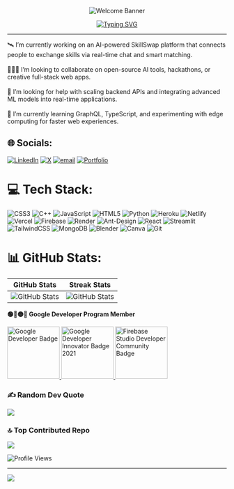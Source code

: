 <!-- Top waving banner -->
<p align="center">
  <img src="https://capsule-render.vercel.app/api?type=waving&color=0E75B6&height=200&section=header&text=Welcome%20to%20My%20Profile&fontSize=70&fontColor=fff&animation=fadeIn&fontAlignY=35" alt="Welcome Banner"/>
</p>  
  
<!-- Typing animation below banner --> 
<p align="center">
  <a href="https://git.io/typing-svg">
    <img src="https://readme-typing-svg.demolab.com?font=Fira+Code&size=30&duration=4000&pause=1000&color=0E75B6&center=true&vCenter=true&width=800&lines=Hi+%F0%9F%91%8B%2C+I'm+Nishant+Sanjay+Borude;Full+Stack+Developer+%7C+Open+Source+Contributor;GSSoC+'25+%7C+OSCI+'25;Always+learning+new+things!" alt="Typing SVG" />
  </a>
</p>

-----------------------------------------------------------------------------------------------------------------------------------------------------------------------------------------------------------------
🛰️ I’m currently working on an AI-powered SkillSwap platform that connects people to exchange skills via real-time chat and smart matching.<br><br>🧑‍🤝‍🧑 I’m looking to collaborate on open-source AI tools, hackathons, or creative full-stack web apps.<br><br>🤝 I’m looking for help with scaling backend APIs and integrating advanced ML models into real-time applications.<br><br>🌱 I’m currently learning GraphQL, TypeScript, and experimenting with edge computing for faster web experiences.


## 🌐 Socials:
[![LinkedIn](https://img.shields.io/badge/LinkedIn-%230077B5.svg?logo=linkedin&logoColor=white)](https://linkedin.com/in/https://www.linkedin.com/in/nishant-borude-554293311/) [![X](https://img.shields.io/badge/X-black.svg?logo=X&logoColor=white)](https://x.com/https://x.com/borude_nis67705) [![email](https://img.shields.io/badge/Email-D14836?logo=gmail&logoColor=white)](mailto:nishantborude555@gmail.com) [![Portfolio](https://img.shields.io/badge/Portfolio-000000?logo=vercel&logoColor=white)](https://portfolio-nishant-omega.vercel.app)

# 💻 Tech Stack:
![CSS3](https://img.shields.io/badge/css3-%231572B6.svg?style=for-the-badge&logo=css3&logoColor=white) ![C++](https://img.shields.io/badge/c++-%2300599C.svg?style=for-the-badge&logo=c%2B%2B&logoColor=white) ![JavaScript](https://img.shields.io/badge/javascript-%23323330.svg?style=for-the-badge&logo=javascript&logoColor=%23F7DF1E) ![HTML5](https://img.shields.io/badge/html5-%23E34F26.svg?style=for-the-badge&logo=html5&logoColor=white) ![Python](https://img.shields.io/badge/python-3670A0?style=for-the-badge&logo=python&logoColor=ffdd54) ![Heroku](https://img.shields.io/badge/heroku-%23430098.svg?style=for-the-badge&logo=heroku&logoColor=white) ![Netlify](https://img.shields.io/badge/netlify-%23000000.svg?style=for-the-badge&logo=netlify&logoColor=#00C7B7) ![Vercel](https://img.shields.io/badge/vercel-%23000000.svg?style=for-the-badge&logo=vercel&logoColor=white) ![Firebase](https://img.shields.io/badge/firebase-%23039BE5.svg?style=for-the-badge&logo=firebase) ![Render](https://img.shields.io/badge/Render-%46E3B7.svg?style=for-the-badge&logo=render&logoColor=white) ![Ant-Design](https://img.shields.io/badge/-AntDesign-%230170FE?style=for-the-badge&logo=ant-design&logoColor=white) ![React](https://img.shields.io/badge/react-%2320232a.svg?style=for-the-badge&logo=react&logoColor=%2361DAFB) ![Streamlit](https://img.shields.io/badge/Streamlit-%23FE4B4B.svg?style=for-the-badge&logo=streamlit&logoColor=white) ![TailwindCSS](https://img.shields.io/badge/tailwindcss-%2338B2AC.svg?style=for-the-badge&logo=tailwind-css&logoColor=white) ![MongoDB](https://img.shields.io/badge/MongoDB-%234ea94b.svg?style=for-the-badge&logo=mongodb&logoColor=white) ![Blender](https://img.shields.io/badge/blender-%23F5792A.svg?style=for-the-badge&logo=blender&logoColor=white) ![Canva](https://img.shields.io/badge/Canva-%2300C4CC.svg?style=for-the-badge&logo=Canva&logoColor=white) ![Git](https://img.shields.io/badge/git-%23F05033.svg?style=for-the-badge&logo=git&logoColor=white)


# 📊 GitHub Stats:

| GitHub Stats | Streak Stats |
|--------------|--------------|
| ![GitHub Stats](https://github-readme-stats.vercel.app/api?username=Nsanjayboruds&theme=merko&show_icons=true&hide_border=true&count_private=true) | ![GitHub Stats](https://streak-stats.demolab.com?user=Nsanjayboruds&theme=merko&hide_border=true)|


<p>
   <strong>🟢🔵🟡🔴 Google Developer Program Member</strong>

<p>
  <a href="https://developers.google.com/profile/u/108831666790907202776">
    <img src="https://developers.google.com/static/profile/badges/community/forums/user/cloud/badge.svg" alt="Google Developer Badge" width="120"/>
  </a>
  <a href="https://developers.google.com/profile/u/108831666790907202776">
    <img src="https://developers.google.com/static/profile/badges/community/innovators/cloud/2021_member/badge.svg" alt="Google Developer Innovator Badge 2021" width="120"/>
  </a>
  <a href="https://developers.google.com/profile/u/108831666790907202776">
    <img src="https://developers.google.com/static/profile/badges/community/firebasestudio/firebase-studio/badge.svg" alt="Firebase Studio Developer Community Badge" width="120"/>
  </a>
</p>





### ✍️ Random Dev Quote
![](https://quotes-github-readme.vercel.app/api?type=horizontal&theme=radical)

### 🔝 Top Contributed Repo
![](https://github-contributor-stats.vercel.app/api?username=Nsanjayboruds&limit=5&theme=synthwave&combine_all_yearly_contributions=true)


![Profile Views](https://komarev.com/ghpvc/?username=Nsanjayboruds&label=👁️%20Profile%20Views&color=ff69b4&style=for-the-badge)


---
[![](https://visitcount.itsvg.in/api?id=Nsanjayboruds&icon=0&color=0)](https://visitcount.itsvg.in)

<!-- Proudly created with GPRM ( https://gprm.itsvg.in ) -->
